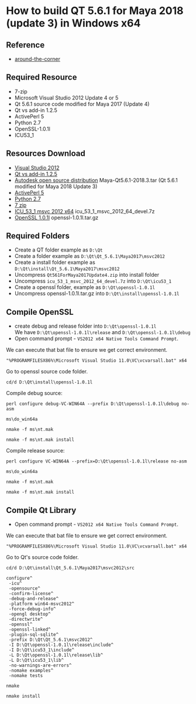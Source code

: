 # How to build QT 5.6.1 for Maya 2018  (update 3) in Windows x64

## Reference

+ [around-the-corner](http://around-the-corner.typepad.com/adn/2016/09/how-to-build-customized-qt-561-for-maya-2017-on-windows.html)

## Required Resource

+ 7-zip
+ Microsoft Visual Studio 2012 Update 4 or 5
+ Qt 5.6.1 source code modified for Maya 2017 (Update 4)
+ Qt vs add-in 1.2.5
+ ActivePerl 5
+ Python 2.7
+ OpenSSL-1.0.1l
+ ICU53_1

## Resources Download

+ [Visual Studio 2012](https://www.visualstudio.com/vs/)
+ [Qt vs add-in 1.2.5](https://download.qt.io/official_releases/vsaddin/)
+ [Autodesk open source distribution](https://www.autodesk.com/company/legal-notices-trademarks/open-source-distribution)
  Maya-Qt5.6.1-2018.3.tar (Qt 5.6.1 modified for Maya 2018 Update 3)
+ [ActivePerl 5](https://www.activestate.com/activeperl/downloads)
+ [Python 2.7](https://www.python.org/downloads/release/python-2713/)
+ [7 zip](http://www.7-zip.org/)
+ [ICU_53_1 msvc 2012 x64](http://download.qt.io/development_releases/prebuilt/icu/prebuilt/msvc2012/)
  icu_53_1_msvc_2012_64_devel.7z
+ [OpenSSL 1.0.1l](https://ftp.openssl.org/source/old/1.0.1/)
  openssl-1.0.1l.tar.gz

## Required Folders

+ Create a QT folder example as `D:\Qt`
+ Create a folder example as `D:\Qt\Qt_5.6.1\Maya2017\msvc2012`
+ Create a install folder example as `D:\Qt\install\Qt_5.6.1\Maya2017\msvc2012`
+ Uncompress `Qt561ForMaya2017Update4.zip` into install folder
+ Uncompress `icu_53_1_msvc_2012_64_devel.7z` into `D:\Qt\icu53_1`
+ Create a openssl folder, example as `D:\Qt\openssl-1.0.1l`
+ Uncompress openssl-1.0.1l.tar.gz into `D:\Qt\install\openssl-1.0.1l`

## Compile OpenSSL

+ create debug and release folder into `D:\Qt\openssl-1.0.1l`  
  We have `D:\Qt\openssl-1.0.1l\release` and `D:\Qt\openssl-1.0.1l\debug`
+ Open command prompt - `VS2012 x64 Native Tools Command Prompt`.

We can execute that bat file to ensure we get correct environment.

```batch
"%PROGRAMFILESX86%\Microsoft Visual Studio 11.0\VC\vcvarsall.bat" x64
```

Go to openssl source code folder.

```batch
cd/d D:\Qt\install\openssl-1.0.1l
```

Compile debug source:

```batch
perl configure debug-VC-WIN64A --prefix D:\Qt\openssl-1.0.1l\debug no-asm
```

```batch
ms\do_win64a
```

```batch
nmake -f ms\nt.mak
```

```batch
nmake -f ms\nt.mak install
```

Compile release source:

```batch
perl configure VC-WIN64A --prefix=D:\Qt\openssl-1.0.1l\release no-asm
```

```batch
ms\do_win64a
```

```batch
nmake -f ms\nt.mak
```

```batch
nmake -f ms\nt.mak install
```

## Compile Qt Library

+ Open command prompt - `VS2012 x64 Native Tools Command Prompt`.

We can execute that bat file to ensure we get correct environment.

```batch
"%PROGRAMFILESX86%\Microsoft Visual Studio 11.0\VC\vcvarsall.bat" x64
```

Go to Qt's source code folder.

```batch
cd/d D:\Qt\install\Qt_5.6.1\Maya2017\msvc2012\src
```

```batch
configure^
 -icu^
 -opensource^
 -confirm-license^
 -debug-and-release^
 -platform win64-msvc2012^
 -force-debug-info^
 -opengl desktop^
 -directwrite^
 -openssl^
 -openssl-linked^
 -plugin-sql-sqlite^
 -prefix D:\Qt\Qt_5.6.1\msvc2012^
 -I D:\Qt\openssl-1.0.1l\release\include^
 -I D:\Qt\icu53_1\include^
 -L D:\Qt\openssl-1.0.1l\release\lib^
 -L D:\Qt\icu53_1\lib^
 -no-warnings-are-errors^
 -nomake examples^
 -nomake tests
```

```batch
nmake
```

```batch
nmake install
```
